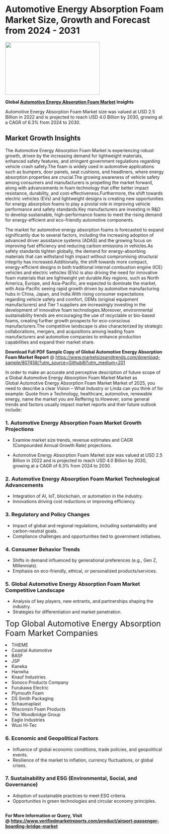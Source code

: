 <H1>Automotive Energy Absorption Foam Market Size, Growth and Forecast from 2024 - 2031</H1><img class="aligncenter size-medium wp-image-584254" src="https://thirdeyenews.in/wp-content/uploads/2024/09/Global-Market-Research-300x168.jpeg" alt="" width="300" height="168" /><p><strong>Global&nbsp;<a href="https://www.marketsizeandtrends.com/download-sample/807458/?utm_source=Github8j?utm_medium=201">Automotive Energy Absorption Foam Market</a> Insights</strong></p><p>Automotive Energy Absorption Foam Market size was valued at USD 2.5 Billion in 2022 and is projected to reach USD 4.0 Billion by 2030, growing at a CAGR of 6.3% from 2024 to 2030.</p><p><h2>Market Growth Insights</h2> <p>The Automotive Energy Absorption Foam Market is experiencing robust growth, driven by the increasing demand for lightweight materials, enhanced safety features, and stringent government regulations regarding vehicle crash safety.The foam is widely used in automotive applications such as bumpers, door panels, seat cushions, and headliners, where energy absorption properties are crucial.The growing awareness of vehicle safety among consumers and manufacturers is propelling the market forward, along with advancements in foam technology that offer better impact resistance, durability, and cost-effectiveness.Furthermore, the shift towards electric vehicles (EVs) and lightweight designs is creating new opportunities for energy absorption foams to play a pivotal role in improving vehicle performance and safety standards.Key manufacturers are investing in R&D to develop sustainable, high-performance foams to meet the rising demand for energy-efficient and eco-friendly automotive components. </p> <p>The market for automotive energy absorption foams is forecasted to expand significantly due to several factors, including the increasing adoption of advanced driver assistance systems (ADAS) and the growing focus on improving fuel efficiency and reducing carbon emissions in vehicles.As safety standards tighten globally, the demand for energy-absorbing materials that can withstand high impact without compromising structural integrity has increased.Additionally, the shift towards more compact, energy-efficient designs in both traditional internal combustion engine (ICE) vehicles and electric vehicles (EVs) is also driving the need for innovative foam materials that are lightweight yet durable.Key regions, such as North America, Europe, and Asia-Pacific, are expected to dominate the market, with Asia-Pacific seeing rapid growth driven by automotive manufacturing hubs in China, Japan, and India.With rising consumer expectations regarding vehicle safety and comfort, OEMs (original equipment manufacturers) and Tier 1 suppliers are increasingly investing in the development of innovative foam technologies.Moreover, environmental sustainability trends are encouraging the use of recyclable or bio-based foams, creating further growth prospects for eco-conscious manufacturers.The competitive landscape is also characterized by strategic collaborations, mergers, and acquisitions among leading foam manufacturers and automotive companies to enhance production capabilities and expand their market share.</p><p><span class=""><strong>Download Full PDF Sample Copy of Global Automotive Energy Absorption Foam Market Report</strong> @ <a href="https://www.marketsizeandtrends.com/download-sample/807458/?utm_source=Github8j?utm_medium=201" target="_blank">https://www.marketsizeandtrends.com/download-sample/807458/?utm_source=Github8j?utm_medium=201</a></span></p><p>In order to make an accurate and perceptive description of future scope of a Global&nbsp;Automotive Energy Absorption Foam Market Market as Global&nbsp;Automotive Energy Absorption Foam Market Market of 2025, you need to describe a clear Vision &ndash; What Industry or Linda can you think of for example: Quote from a Technology, healthcare, automotive, renewable energy, name the market you are Reffering to.However, some general trends and factors usually impact market reports and their future outlook include:</p><h3>1.&nbsp;<strong>Automotive Energy Absorption Foam Market Growth Projections</strong></h3><ul><li>Examine market size trends, revenue estimates and CAGR (Compounded Annual Growth Rate) projections.</li><li><p>Automotive Energy Absorption Foam Market size was valued at USD 2.5 Billion in 2022 and is projected to reach USD 4.0 Billion by 2030, growing at a CAGR of 6.3% from 2024 to 2030.</p></li></ul><h3>2.&nbsp;<strong>Automotive Energy Absorption Foam Market Technological Advancements</strong></h3><ul><li>Integration of AI, IoT, blockchain, or automation in the industry.</li><li>Innovations driving cost reductions or improving efficiency.</li></ul><h3>3.&nbsp;<strong>Regulatory and Policy Changes</strong></h3><ul><li>Impact of global and regional regulations, including sustainability and carbon-neutral goals.</li><li>Compliance challenges and opportunities tied to government initiatives.</li></ul><h3>4.&nbsp;<strong>Consumer Behavior Trends</strong></h3><ul><li>Shifts in demand influenced by generational preferences (e.g., Gen Z, Millennials).</li><li>Emphasis on eco-friendly, ethical, or personalized products/services.</li></ul><h3>5.&nbsp;<strong>Global Automotive Energy Absorption Foam Market Competitive Landscape</strong></h3><ul><li>Analysis of key players, new entrants, and partnerships shaping the industry.</li><li>Strategies for differentiation and market penetration.</li></ul><p data-pm-slice="1 1 []"><span style="color: inherit; font-family: inherit; font-size: 25px;">Top Global Automotive Energy Absorption Foam Market Companies</span></p><div class="" data-test-id=""><p><li>THIEME</li><li> Coastal Automotive</li><li> BASF</li><li> JSP</li><li> Kaneka</li><li> Hanwha</li><li> Knauf Industries</li><li> Sonoco Products Company</li><li> Furukawa Electric</li><li> Plymouth Foam</li><li> DS Smith Packaging</li><li> Schaumaplast</li><li> Wisconsin Foam Products</li><li> The Woodbridge Group</li><li> Eagle Industries</li><li> Wuxi Hi-Tec</li></p></div><h3>6.&nbsp;<strong>Economic and Geopolitical Factors</strong></h3><ul><li>Influence of global economic conditions, trade policies, and geopolitical events.</li><li>Resilience of the market to inflation, currency fluctuations, or global crises.</li></ul><h3>7.&nbsp;<strong>Sustainability and ESG (Environmental, Social, and Governance)</strong></h3><ul><li>Adoption of sustainable practices to meet ESG criteria.</li><li>Opportunities in green technologies and circular economy principles.</li></ul><h2><strong style="font-size: 14px;">For More Information or Query, Visit @&nbsp;</strong><a style="background-color: #ffffff; font-size: 14px;" href="https://www.marketsizeandtrends.com/report/automotive-energy-absorption-foam-market/" target="_blank">https://www.verifiedmarketreports.com/product/airport-passenger-boarding-bridge-market</a></h2>